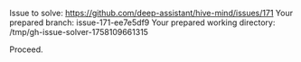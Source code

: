 Issue to solve: https://github.com/deep-assistant/hive-mind/issues/171
Your prepared branch: issue-171-ee7e5df9
Your prepared working directory: /tmp/gh-issue-solver-1758109661315

Proceed.